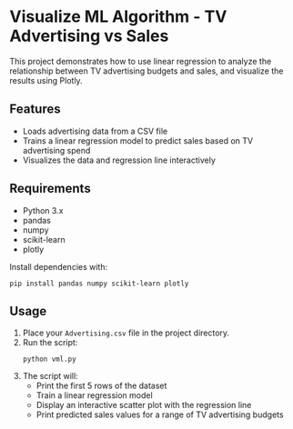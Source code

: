 # Visualize ML Algorithm - TV Advertising vs Sales

This project demonstrates how to use linear regression to analyze the relationship between TV advertising budgets and sales, and visualize the results using Plotly.

## Features

- Loads advertising data from a CSV file
- Trains a linear regression model to predict sales based on TV advertising spend
- Visualizes the data and regression line interactively

## Requirements

- Python 3.x
- pandas
- numpy
- scikit-learn
- plotly

Install dependencies with:
```
pip install pandas numpy scikit-learn plotly
```

## Usage

1. Place your `Advertising.csv` file in the project directory.
2. Run the script:
    ```
    python vml.py
    ```
3. The script will:
    - Print the first 5 rows of the dataset
    - Train a linear regression model
    - Display an interactive scatter plot with the regression line
    - Print predicted sales values for a range of TV advertising budgets
